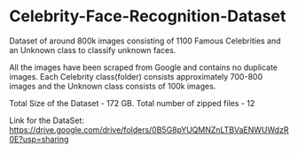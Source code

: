 # Celebrity-Face-Recognition-Dataset
Dataset of around 800k images consisting of 1100 Famous Celebrities and an Unknown class to classify unknown faces.

All the images have been scraped from Google and contains no duplicate images.
Each Celebrity class(folder) consists approximately 700-800 images and the Unknown class consists of 100k images.

Total Size of the Dataset - 172 GB.
Total number of zipped files - 12

Link for the DataSet: https://drive.google.com/drive/folders/0B5G8pYUQMNZnLTBVaENWUWdzR0E?usp=sharing
